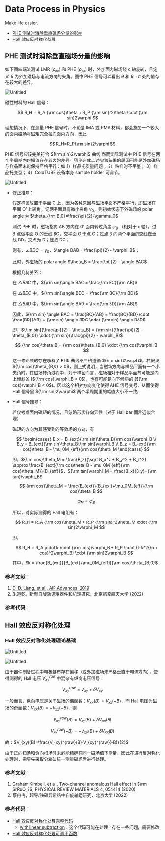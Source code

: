 # Data Process in Physics
 Make life easier.

- [PHE 测试时消除垂直磁场分量的影响](#PHE-测试时消除垂直磁场分量的影响)
- [Hall 效应反对称化处理](#Hall-效应反对称化处理)

## PHE 测试时消除垂直磁场分量的影响

如下图四端法测试 LMR ($`\rho_{xx}`$) 和 PHE ($`\rho_{yx}`$) 时，外加面内磁场绕 c 轴旋转，且定义 $`\theta`$ 为外加磁场与电流方向的夹角。图中 PHE 信号可以看出 $`\theta`$ 和 $`\theta + \pi`$ 处的值存在较大的差异。

![Untitled](./pics/PHE-垂直磁场分量影响.png)

磁性材料的 Hall 信号：

$$
R_H = R_A {\rm cos}\theta + R_P {\rm sin}^2\theta \cdot {\rm sin}2\varphi
$$

理想情况下，在测量 PHE 信号时，不论是 IMA 或 PMA 材料，都会施加一个较大的面内磁场将磁矩完全拉向面内方向，因此

$$
R_H=R_P{\rm sin}2\varphi
$$

PHE 信号应该完美符合 $`{\rm sin}2\varphi`$ 曲线,然而实际测试中 PHE 信号在两个半周期内的幅值存在较大的差异。猜测造成上述实验结果的原因可能是外加磁场与样品面未能保持严格平行：如 1）样品托质量问题； 2）粘样时不平整； 3）样品托变型； 4）ColdTUBE 设备本身 sample holder 可调节。

![Untitled](./pics/PHE-垂直磁场分量修正推导.png)

- 修正推导：

    假定样品放置于平面 O 上，因为各种原因与磁场平面不严格平行，即磁场在平面 O’ 上转角。记两平面具有微小夹角 $`\gamma_0`$，则初始状态下外磁场的 polar angle 为 $`\theta_{\rm B,0}=\frac{\pi}{2}-\gamma_0`$

    测试 PHE 时，磁场指向 AB 方向在 O’ 面内转过角度 $`\varphi_B`$ （相对于 x 轴），过 B 点做平面 O 的垂线 BC，交平面 O 于点 C；过点 B 向两个平面的交线做垂线 BD，交点为 D；连接 DC；

    则有，$`\angle BDC = \gamma_0`$，$`\angle DAB = \frac{\pi}{2} - \varphi_B`$；

    此时，外磁场的 polar angle $`\theta_B = \frac{\pi}{2} - \angle BAC`$

    根据几何关系：

    在 $`\triangle BAC`$ 中，$`{\rm sin}\angle BAC = \frac{\rm BC}{\rm AB}`$

    在 $`\triangle BDC`$ 中，$`{\rm sin}\angle BDC = \frac{\rm BC}{\rm BD}`$

    在 $`\triangle BAD`$ 中，$`{\rm sin}\angle BAD = \frac{\rm BD}{\rm AB}`$

    因此，$`{\rm sin} \angle BAC = \frac{BC}{AB} = \frac{BC}{BD} \cdot \frac{BD}{AB} = {\rm sin} \angle BDC \cdot {\rm sin} \angle BAD`$

    即，$`{\rm sin}(\frac{\pi}{2} - \theta_B) = {\rm sin}(\frac{\pi}{2} - \theta_{B,0}) \cdot {\rm sin}(\frac{\pi}{2} - \varphi_B)`$ 

    $$
    {\rm cos}\theta_B = {\rm cos}\theta_{B,0} \cdot {\rm cos}\varphi_B
    $$

    这一修正项的存在解释了 PHE 曲线不严格遵循 $`{\rm sin}2\varphi`$。若假设 $`{\rm cos}\theta_{B,0} > 0`$，则上式说明，当磁场方向与样品平面有一个小夹角时，在磁场转角过程中，对于样品而言，磁场相对于样品平面有可能是向上倾斜的 ($`{\rm cos}\varphi_B > 0`$)，也有可能是向下倾斜的 ($`{\rm cos}\varphi_B < 0`$)。因此这个相对方向变化使得 AHE 信号变号，从而使得 Hall 信号里 $`{\rm sin}2\varphi`$ 两个半周期里的幅值大小不一致。

    

- Hall 信号推导：

    若仅考虑面内磁矩的情况，且忽略形状各向异性（对于 Hall bar 而言近似合理）

    磁矩的方向为其感受到的等效场的方向，有

    $$
    \begin{cases}
    B_x = B_{ext}{\rm sin}\theta_B{\rm cos}\varphi_B \\
    B_y = B_{ext}{\rm sin}\theta_B{\rm sin}\varphi_B \\
    B_z = B_{ext}{\rm cos}\theta_B - \mu_0M_{eff}{\rm cos}\theta_M
    \end{cases}
    $$

    即，$`{\rm cos}\theta_M = \frac{B_z}{\sqrt B_x^2 + B_y^2 + B_z^2} \approx \frac{B_{ext}{\rm cos\theta_B - \mu_0M_{eff}{\rm cos}\theta_M}}{B_{eff}}`$，$`{\rm tan}\varphi_M = \frac{B_x}{B_y}={\rm tan}\varphi_B`$

    $$
    {\rm cos}\theta_M = \frac{B_{ext}}{B_{ext}+\mu_0M_{eff}}{\rm cos}\theta_B
    $$

    $$
    \varphi_M = \varphi_B
    $$

    所以，对实际测得的 Hall 电阻有：

    $$
    R_H = R_A {\rm cos}\theta_M + R_P {\rm sin}^2\theta_M \cdot {\rm sin}2\varphi_M
    $$

    即，

    $$
    R_H = R_A \cdot k \cdot {\rm cos}\varphi_B + R_P \cdot (1-k^2{\rm cos}^2\varphi_B) \cdot {\rm sin}2\varphi_B
    $$

    其中，$`k = \frac{B_{ext}}{B_{ext}+\mu_0M_{eff}}{\rm cos}\theta_{B,0}`$

### 参考文献：

1. [D. D. Liang, et al., AIP Advances, 2019](https://pubs.aip.org/aip/adv/article/9/5/055015/1040557/Origin-of-planar-Hall-effect-in-type-II-Weyl)
2. 朱道乾，新型自旋轨道矩器件和机理研究，北京航空航天大学 (2022)

### 参考代码：



## Hall 效应反对称化处理

### Hall 效应反对称化处理理论基础

![Untitled](./pics/asymHall-霍尔效应反对称化处理示意图.png)

![Untitled](./pics/asymHall-binned_data.png)

由于器件制备过程中电极排布存在偏移（或外加磁场未严格垂直于电流方向），使得测得的 Hall 电压 $`V_{xy}^{raw}`$ 中混杂有纵向电压信号：

$$
V_{xy}^{raw}=V_{xy}+\delta V_{xy}
$$

一般而言，纵向电压是关于磁场的偶函数：$`V_{xx}(B)=V_{xx}(-B)`$，而 Hall 电压为磁场的奇函数：$`V_{xx}(B)=-V_{xx}(-B)`$，则

$$
V_{xy}^{raw}(B)=V_{xy}(B)+\delta V_{xx}(B)
$$

$$
V_{xy}^{raw}(-B)=-V_{xy}(B)+\delta V_{xx}(B)
$$

故：$`V_{xy}(B)=\frac{V_{xy}^{raw}(B)-V_{xy}^{raw}(-B)}{2}`$

由于正向扫场和负向扫场时未必能精确在同一磁场值下测量，因此在进行反对称化处理时，需要先采取分箱法统一测量磁场后进行处理。

### 参考文献：

1. Graham Kimbell, et al., Two-channel anomalous Hall effect in $\rm SrRuO_3$, PHYSICAL REVIEW MATERIALS 4, 054414 (2020)
2. 蔡冉冉，超导/铁磁异质结中自旋输运研究，北京大学 (2022)

### 参考代码：

- [Hall 效应反对称化处理完整代码](./scripts/AsymHall.m)
	- [with linear subtraction](./scripts/AsymHall_with_linear_subtraction.m)：这个代码可能在处理上存在一些问题，需要修改
- [Hall 效应反对称化处理可调用函数](./scripts/asym_Hall.m)
